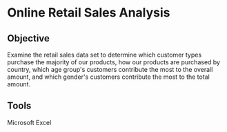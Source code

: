 # Online Retail Sales Analysis

## Objective 
Examine the retail sales data set to determine which customer types purchase the majority of our products, how our products are purchased by country, which age group's customers contribute the most to the overall amount, and which gender's customers contribute the most to the total amount.

## Tools
Microsoft Excel
